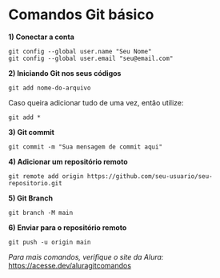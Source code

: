 <h1>Comandos Git básico</h1>

**1) Conectar a conta**

````
git config --global user.name "Seu Nome"
git config --global user.email "seu@email.com"
````

**2) Iniciando Git nos seus códigos**

````
git add nome-do-arquivo
````

Caso queira adicionar tudo de uma vez, então utilize:

````
git add *
````

**3) Git commit**

````
git commit -m "Sua mensagem de commit aqui"
````

**4)  Adicionar um repositório remoto**

```
git remote add origin https://github.com/seu-usuario/seu-repositorio.git
```

**5) Git Branch**

````
git branch -M main
````

**6) Enviar para o repositório remoto**

```
git push -u origin main
```

*Para mais comandos, verifique o site da Alura:* https://acesse.dev/aluragitcomandos


